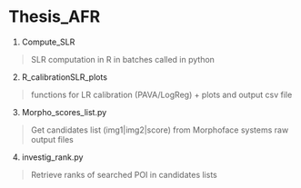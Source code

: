 # Thesis_AFR


1. Compute_SLR

> SLR computation in R in batches called in python



2. R_calibrationSLR_plots

> functions for LR calibration (PAVA/LogReg) + plots and output csv file



3. Morpho_scores_list.py

> Get candidates list (img1|img2|score) from Morphoface systems raw output files


4. investig_rank.py

> Retrieve ranks of searched POI in candidates lists
